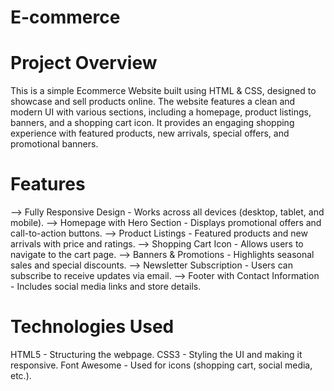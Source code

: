 # E-commerce

# Project Overview
This is a simple Ecommerce Website built using HTML & CSS, designed to showcase and sell products online. The website features a clean and modern UI with various sections, including a homepage, product listings, banners, and a shopping cart icon. It provides an engaging shopping experience with featured products, new arrivals, special offers, and promotional banners.

# Features
--> Fully Responsive Design - Works across all devices (desktop, tablet, and mobile).
--> Homepage with Hero Section - Displays promotional offers and call-to-action buttons.
--> Product Listings - Featured products and new arrivals with price and ratings.
--> Shopping Cart Icon - Allows users to navigate to the cart page.
--> Banners & Promotions - Highlights seasonal sales and special discounts.
--> Newsletter Subscription - Users can subscribe to receive updates via email.
--> Footer with Contact Information - Includes social media links and store details.

# Technologies Used
HTML5 - Structuring the webpage.
CSS3 - Styling the UI and making it responsive.
Font Awesome - Used for icons (shopping cart, social media, etc.).
